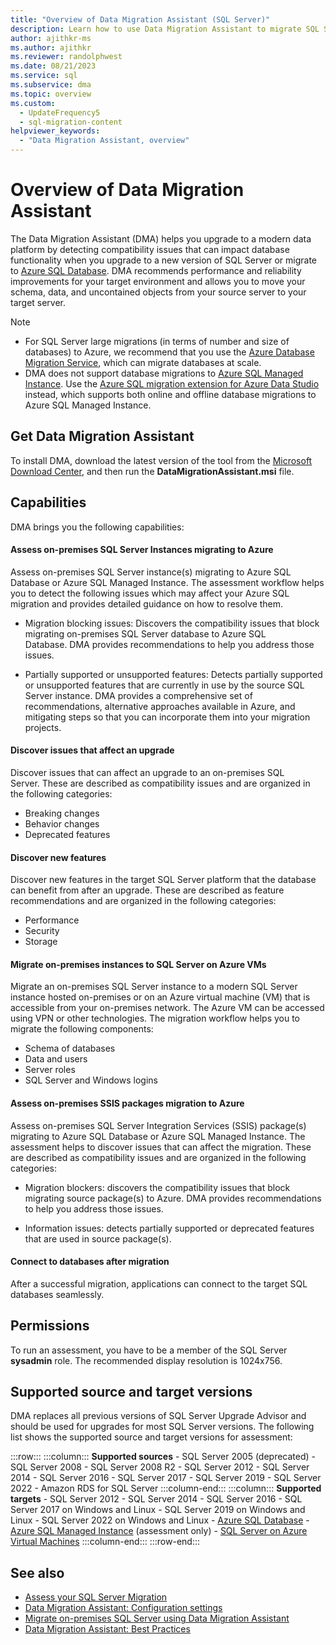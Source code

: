 ```yaml
---
title: "Overview of Data Migration Assistant (SQL Server)"
description: Learn how to use Data Migration Assistant to migrate SQL Server databases to other instances of SQL Server or Azure SQL Database.
author: ajithkr-ms
ms.author: ajithkr
ms.reviewer: randolphwest
ms.date: 08/21/2023
ms.service: sql
ms.subservice: dma
ms.topic: overview
ms.custom:
  - UpdateFrequency5
  - sql-migration-content
helpviewer_keywords:
  - "Data Migration Assistant, overview"
---
```


# Overview of Data Migration Assistant

The Data Migration Assistant (DMA) helps you upgrade to a modern data platform by detecting compatibility issues that can impact database functionality when you upgrade to a new version of SQL Server or migrate to [Azure SQL Database](/azure/azure-sql/database/sql-database-paas-overview).  DMA recommends performance and reliability improvements for your target environment and allows you to move your schema, data, and uncontained objects from your source server to your target server.

> [!NOTE]
> - For SQL Server large migrations (in terms of number and size of databases) to Azure, we recommend that you use the [Azure Database Migration Service](/azure/dms/dms-overview), which can migrate databases at scale.
> - DMA does not support database migrations to [Azure SQL Managed Instance](/azure/azure-sql/managed-instance/sql-managed-instance-paas-overview). Use the [Azure SQL migration extension for Azure Data Studio](/azure/dms/migration-using-azure-data-studio) instead, which supports both online and offline database migrations to Azure SQL Managed Instance.
  
## Get Data Migration Assistant

To install DMA, download the latest version of the tool from the [Microsoft Download Center](https://www.microsoft.com/download/details.aspx?id=53595), and then run the **DataMigrationAssistant.msi** file.

## Capabilities

DMA brings you the following capabilities: 

#### Assess on-premises SQL Server Instances migrating to Azure

Assess on-premises SQL Server instance(s) migrating to Azure SQL Database or Azure SQL Managed Instance. The assessment workflow helps you to detect the following issues which may affect your Azure SQL migration and provides detailed guidance on how to resolve them.

  - Migration blocking issues: Discovers the compatibility issues that block migrating on-premises SQL Server database to Azure SQL Database. DMA provides recommendations to help you address those issues.

  - Partially supported or unsupported features: Detects partially supported or unsupported features that are currently in use by the source SQL Server instance. DMA provides a comprehensive set of recommendations, alternative approaches available in Azure, and mitigating steps so that you can incorporate them into your migration projects.

#### Discover issues that affect an upgrade

Discover issues that can affect an upgrade to an on-premises SQL Server. These are described as compatibility issues and are organized in the following categories:

  - Breaking changes
  - Behavior changes
  - Deprecated features

#### Discover new features

Discover new features in the target SQL Server platform that the database can benefit from after an upgrade. These are described as feature recommendations and are organized in the following categories:

  - Performance
  - Security
  - Storage

#### Migrate on-premises instances to SQL Server on Azure VMs

Migrate an on-premises SQL Server instance to a modern SQL Server instance hosted on-premises or on an Azure virtual machine (VM) that is accessible from your on-premises network. The Azure VM can be accessed using VPN or other technologies. The migration workflow helps you to migrate the following components:

  - Schema of databases
  - Data and users
  - Server roles
  - SQL Server and Windows logins

#### Assess on-premises SSIS packages migration to Azure

Assess on-premises SQL Server Integration Services (SSIS) package(s) migrating to Azure SQL Database or Azure SQL Managed Instance. The assessment helps to discover issues that can affect the migration. These are described as compatibility issues and are organized in the following categories:

  - Migration blockers: discovers the compatibility issues that block migrating source package(s) to Azure. DMA provides recommendations to help you address those issues.

  - Information issues: detects partially supported or deprecated features that are used in source package(s).

#### Connect to databases after migration

After a successful migration, applications can connect to the target SQL databases seamlessly.


## Permissions

To run an assessment, you have to be a member of the SQL Server **sysadmin** role. The recommended display resolution is 1024x756.

## Supported source and target versions

DMA replaces all previous versions of SQL Server Upgrade Advisor and should be used for upgrades for most SQL Server versions. The following list shows the supported source and target versions for assessment: 


:::row:::
    :::column:::
    **Supported sources**
    - SQL Server 2005 (deprecated)
    - SQL Server 2008
    - SQL Server 2008 R2
    - SQL Server 2012
    - SQL Server 2014
    - SQL Server 2016
    - SQL Server 2017
    - SQL Server 2019
    - SQL Server 2022
    - Amazon RDS for SQL Server
    :::column-end:::
    :::column:::
    **Supported targets**
    - SQL Server 2012
    - SQL Server 2014
    - SQL Server 2016
    - SQL Server 2017 on Windows and Linux
    - SQL Server 2019 on Windows and Linux
    - SQL Server 2022 on Windows and Linux
    - [Azure SQL Database](/azure/azure-sql/database/sql-database-paas-overview)
    - [Azure SQL Managed Instance](/azure/azure-sql/managed-instance/sql-managed-instance-paas-overview) (assessment only)
    - [SQL Server on Azure Virtual Machines](/azure/azure-sql/virtual-machines/windows/sql-server-on-azure-vm-iaas-what-is-overview)
    :::column-end:::
:::row-end:::


## See also

- [Assess your SQL Server Migration](../dma/dma-assesssqlonprem.md)
- [Data Migration Assistant: Configuration settings](../dma/dma-configurationsettings.md)
- [Migrate on-premises SQL Server using Data Migration Assistant](../dma/dma-migrateonpremsql.md)
- [Data Migration Assistant: Best Practices](../dma/dma-bestpractices.md)
